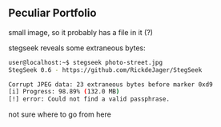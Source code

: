 ## Peculiar Portfolio

small image, so it probably has a file in it (?)

stegseek reveals some extraneous bytes:
```bash
user@localhost:~$ stegseek photo-street.jpg
StegSeek 0.6 - https://github.com/RickdeJager/StegSeek

Corrupt JPEG data: 23 extraneous bytes before marker 0xd9
[i] Progress: 98.89% (132.0 MB)
[!] error: Could not find a valid passphrase.
```

not sure where to go from here
